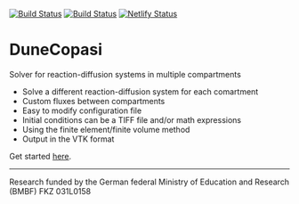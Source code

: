 [![Build Status](https://gitlab.dune-project.org/copasi/dune-copasi/badges/master/pipeline.svg)](https://gitlab.dune-project.org/copasi/dune-copasi/pipelines)
[![Build Status](https://github.com/dune-copasi/dune-copasi/workflows/CI%20Builds/badge.svg?branch=master)](https://github.com/dune-copasi/dune-copasi/actions?query=branch%3Amaster+)
[![Netlify Status](https://api.netlify.com/api/v1/badges/6fc6d371-87df-49b5-8e72-e1873fa5d54b/deploy-status)](https://app.netlify.com/sites/dune-copasi/deploys)

# DuneCopasi

Solver for reaction-diffusion systems in multiple compartments

 * Solve a different reaction-diffusion system for each comartment
 * Custom fluxes between compartments
 * Easy to modify configuration file
 * Initial conditions can be a TIFF file and/or math expressions
 * Using the finite element/finite volume method
 * Output in the VTK format

Get started [here](https://dune-copasi.netlify.app/docs//install_use).

---

Research funded by the German federal Ministry of Education and Research (BMBF) FKZ 031L0158
